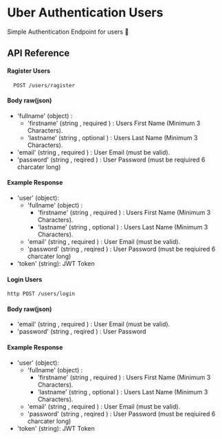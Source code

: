 # Uber Authentication Users

Simple Authentication Endpoint for users 🎯

## API Reference

#### Ragister Users

```http
  POST /users/ragister
```

#### Body raw(json)

- 'fullname' (object) :
  - 'firstname' (string , required ) : Users First Name (Minimum 3 Characters).
  - 'lastname' (string , optional ) : Users Last Name (Minimum 3 Characters).
- 'email' (string , required ) : User Email (must be valid).
- 'password' (string , reqired ) : User Password (must be reqiuired 6 charcater long)

#### Example Response

- 'user' (object):
  - 'fullname' (object) :
    - 'firstname' (string , required ) : Users First Name (Minimum 3 Characters).
    - 'lastname' (string , optional ) : Users Last Name (Minimum 3 Characters).
  - 'email' (string , required ) : User Email (must be valid).
  - 'password' (string , reqired ) : User Password (must be reqiuired 6 charcater long)
- 'token' (string): JWT Token

#### Login Users

`http
  POST /users/login
`

#### Body raw(json)

- 'email' (string , required ) : User Email (must be valid).
- 'password' (string , reqired ) : User Password

#### Example Response

- 'user' (object):
  - 'fullname' (object) :
    - 'firstname' (string , required ) : Users First Name (Minimum 3 Characters).
    - 'lastname' (string , optional ) : Users Last Name (Minimum 3 Characters).
  - 'email' (string , required ) : User Email (must be valid).
  - 'password' (string , reqired ) : User Password (must be reqiuired 6 charcater long)
- 'token' (string): JWT Token
